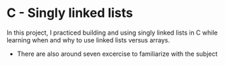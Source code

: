 # C - Singly linked lists

In this project, I practiced building and using singly linked lists
in C while learning when and why to use linked lists versus arrays.

* There are also around seven excercise to familiarize with the subject
